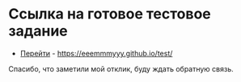 # Ссылка на готовое тестовое задание 
* [Перейти](https://eeemmmyyy.github.io/test/) - https://eeemmmyyy.github.io/test/

Спасибо, что заметили мой отклик, буду ждать обратную связь.
